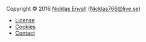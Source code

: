 Copyright &copy; 2016 [Nicklas Envall](http://www.student.bth.se/~nien16/dbwebb-kurser/htmlphp/me/kmom06/me6/me.php) (Nicklas766@live.se)

* [License](license)
* [Cookies](cookies)
* [Contact](contact)
